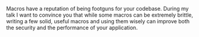 Macros have a reputation of being footguns for your codebase. During my talk I
want to convince you that while some macros can be extremely brittle, writing a
few solid, useful macros and using them wisely can improve both the security
and the performance of your application.
